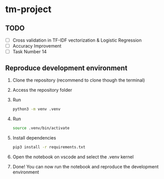 # tm-project

## TODO

- [ ] Cross validation in TF-IDF vectorization & Logistic Regression
- [ ] Accuracy Improvement
- [ ] Task Number 14

## Reproduce development environment

1. Clone the repository (recommend to clone though the terminal)
2. Access the repository folder
3. Run
   
    ```bash
    python3 -m venv .venv
    ```
4. Run
   
    ```bash
    source .venv/bin/activate
    ```
5. Install dependencies
   
    ```bash
    pip3 install -r requirements.txt
    ```
6. Open the notebook on vscode and select the .venv kernel
7. Done! You can now run the notebook and reproduce the development environment
